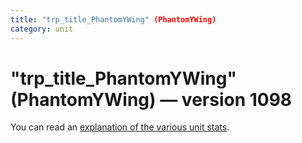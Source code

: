 ```yaml
---
title: "trp_title_PhantomYWing" (PhantomYWing)
category: unit
---
```


# "trp_title_PhantomYWing" (PhantomYWing) — version 1098

You can read an [explanation  of the various unit stats](unitexplained.md).

